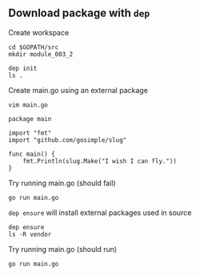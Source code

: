 
## Download package with `dep`

Create workspace
```
cd $GOPATH/src
mkdir module_003_2
```

```
dep init
ls .
```

Create main.go using an external package
```
vim main.go
```

```
package main

import "fmt"
import "github.com/gosimple/slug"

func main() {
	fmt.Println(slug.Make("I wish I can fly."))
}
```

Try running main.go (should fail)
```
go run main.go
```

`dep ensure` will install external packages used in source

```
dep ensure
ls -R vendor
```

Try running main.go (should run)
```
go run main.go
```

